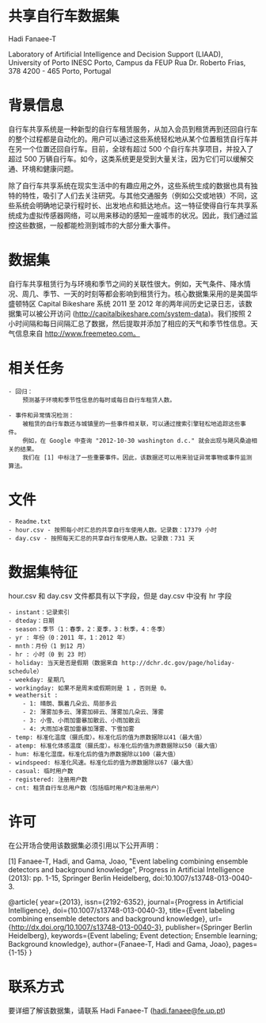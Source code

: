 
共享自行车数据集
==========================================

Hadi Fanaee-T

Laboratory of Artificial Intelligence and Decision Support (LIAAD), University of Porto
INESC Porto, Campus da FEUP
Rua Dr. Roberto Frias, 378
4200 - 465 Porto, Portugal



背景信息
=========================================

自行车共享系统是一种新型的自行车租赁服务，从加入会员到租赁再到还回自行车的整个过程都是自动化的。用户可以通过这些系统轻松地从某个位置租赁自行车并在另一个位置还回自行车。目前，全球有超过 500 个自行车共享项目，并投入了超过 500 万辆自行车。如今，这类系统更是受到大量关注，因为它们可以缓解交通、环境和健康问题。

除了自行车共享系统在现实生活中的有趣应用之外，这些系统生成的数据也具有独特的特性，吸引了人们去关注研究。与其他交通服务（例如公交或地铁）不同，这些系统会明确地记录行程时长、出发地点和抵达地点。这一特征使得自行车共享系统成为虚拟传感器网络，可以用来移动的感知一座城市的状况。因此，我们通过监控这些数据，一般都能检测到城市的大部分重大事件。


数据集
=========================================
自行车共享租赁行为与环境和季节之间的关联性很大。例如，天气条件、降水情况、周几、季节、一天的时刻等都会影响到租赁行为。核心数据集采用的是美国华盛顿特区 Capital Bikeshare 系统 2011 至 2012 年的两年间历史记录日志，该数据集可以被公开访问 (http://capitalbikeshare.com/system-data)。我们按照 2 小时间隔和每日间隔汇总了数据，然后提取并添加了相应的天气和季节性信息。天气信息来自 http://www.freemeteo.com。


相关任务
=========================================

	- 回归：
		预测基于环境和季节性信息的每时或每日自行车租赁人数。
	
	- 事件和异常情况检测：
		被租赁的自行车数还与城镇里的一些事件相关联，可以通过搜索引擎轻松地追踪这些事件。
		例如，在 Google 中查询 "2012-10-30 washington d.c." 就会出现与飓风桑迪相关的结果。
		我们在 [1] 中标注了一些重要事件。因此，该数据还可以用来验证异常事物或事件监测算法。



文件
=========================================

	- Readme.txt
	- hour.csv - 按照每小时汇总的共享自行车使用人数。记录数：17379 小时
	- day.csv - 按照每天汇总的共享自行车使用人数。记录数：731 天

	

数据集特征
=========================================	
hour.csv 和 day.csv 文件都具有以下字段，但是 day.csv 中没有 hr 字段

	- instant：记录索引
	- dteday：日期
	- season：季节（1：春季，2：夏季，3：秋季，4：冬季）
	- yr : 年份（0：2011 年，1：2012 年）
	- mnth：月份（1 到12 月）
	- hr : 小时（0 到 23 时）
	- holiday: 当天是否是假期（数据来自 http://dchr.dc.gov/page/holiday-schedule）
	- weekday: 星期几
	- workingday: 如果不是周末或假期则是 1 ，否则是 0。
	+ weathersit : 
		- 1: 晴朗、飘着几朵云、局部多云
		- 2: 薄雾加多云、薄雾加碎云、薄雾加几朵云、薄雾
		- 3: 小雪、小雨加雷暴加散云、小雨加散云
		- 4: 大雨加冰雹加雷暴加薄雾、下雪加雾
	- temp: 标准化温度（摄氏度）。标准化后的值为原数据除以41（最大值）
	- atemp: 标准化体感温度（摄氏度）。标准化后的值为原数据除以50（最大值）
	- hum: 标准化湿度。标准化后的值为原数据除以100（最大值）
	- windspeed: 标准化风速。标准化后的值为原数据除以67（最大值）
	- casual: 临时用户数
	- registered: 注册用户数
	- cnt: 租赁自行车总用户数（包括临时用户和注册用户）


许可
=========================================
在公开场合使用该数据集必须引用以下公开声明：

[1] Fanaee-T, Hadi, and Gama, Joao, "Event labeling combining ensemble detectors and background knowledge", Progress in Artificial Intelligence (2013): pp. 1-15, Springer Berlin Heidelberg, doi:10.1007/s13748-013-0040-3.

@article{
	year={2013},
	issn={2192-6352},
	journal={Progress in Artificial Intelligence},
	doi={10.1007/s13748-013-0040-3},
	title={Event labeling combining ensemble detectors and background knowledge},
	url={http://dx.doi.org/10.1007/s13748-013-0040-3},
	publisher={Springer Berlin Heidelberg},
	keywords={Event labeling; Event detection; Ensemble learning; Background knowledge},
	author={Fanaee-T, Hadi and Gama, Joao},
	pages={1-15}
}


联系方式
=========================================
	
要详细了解该数据集，请联系 Hadi Fanaee-T (hadi.fanaee@fe.up.pt)
